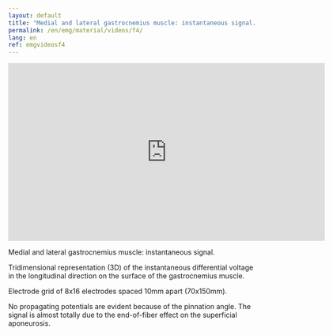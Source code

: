 ```yaml
---
layout: default
title: "Medial and lateral gastrocnemius muscle: instantaneous signal. Quiet standing."
permalink: /en/emg/material/videos/f4/
lang: en
ref: emgvideosf4
---
```


<iframe width="640" height="360" src="https://www.youtube-nocookie.com/embed/szV83yRCN7Q?si=WW4KdaHvPEEQICQA" title="YouTube video player" frameborder="0" allow="accelerometer; autoplay; clipboard-write; encrypted-media; gyroscope; picture-in-picture; web-share" allowfullscreen></iframe>

Medial and lateral gastrocnemius muscle: instantaneous signal.

Tridimensional representation (3D) of the instantaneous differential voltage in the longitudinal direction on the surface of the gastrocnemius muscle.

Electrode grid of 8x16 electrodes spaced 10mm apart (70x150mm).

No propagating potentials are evident because of the pinnation angle. The signal is almost totally due to the end-of-fiber effect on the superficial aponeurosis.
